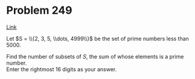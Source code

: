 # Problem 249

[Link](https://projecteuler.net/problem=249)

Let $S = \\{2, 3, 5, \\dots, 4999\\}$ be the set of prime numbers less than $5000$.

Find the number of subsets of $S$, the sum of whose elements is a prime number.  
Enter the rightmost $16$ digits as your answer.
